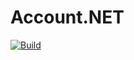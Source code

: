 # Account.NET

[![Build](https://github.com/giudamico84/Account.API/actions/workflows/dotnet.yml/badge.svg)](https://github.com/giudamico84/Account.API/actions/workflows/dotnet.yml)